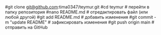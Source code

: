 #git clone git@github.com:tima0347/teymur.git
#cd teymur                # перейти в папку репозитория
#nano README.md           # отредактировать файл (или любой другой)
#git add README.md        # добавить изменения
#git commit -m "update README"  # зафиксировать изменения
#git push origin main     # отправить на GitHub
